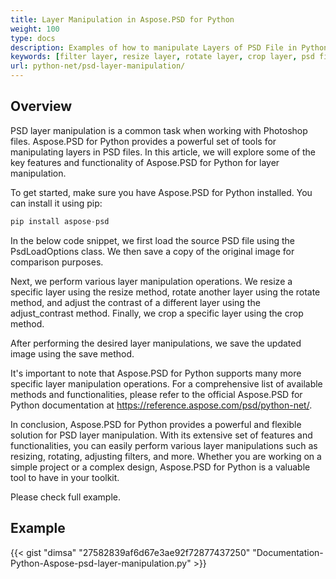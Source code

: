 ```yaml
---
title: Layer Manipulation in Aspose.PSD for Python
weight: 100
type: docs
description: Examples of how to manipulate Layers of PSD File in Python
keywords: [filter layer, resize layer, rotate layer, crop layer, psd filters, layer manipulation, update layer, psd api, python, code sample]
url: python-net/psd-layer-manipulation/
---
```


## **Overview**

PSD layer manipulation is a common task when working with Photoshop files. Aspose.PSD for Python provides a powerful set of tools for manipulating layers in PSD files. In this article, we will explore some of the key features and functionality of Aspose.PSD for Python for layer manipulation.

To get started, make sure you have Aspose.PSD for Python installed. You can install it using pip:

```python
pip install aspose-psd
```

In the below code snippet, we first load the source PSD file using the PsdLoadOptions class. We then save a copy of the original image for comparison purposes.

Next, we perform various layer manipulation operations. We resize a specific layer using the resize method, rotate another layer using the rotate method, and adjust the contrast of a different layer using the adjust_contrast method. Finally, we crop a specific layer using the crop method.

After performing the desired layer manipulations, we save the updated image using the save method.

It's important to note that Aspose.PSD for Python supports many more specific layer manipulation operations. For a comprehensive list of available methods and functionalities, please refer to the official Aspose.PSD for Python documentation at https://reference.aspose.com/psd/python-net/.

In conclusion, Aspose.PSD for Python provides a powerful and flexible solution for PSD layer manipulation. With its extensive set of features and functionalities, you can easily perform various layer manipulations such as resizing, rotating, adjusting filters, and more. Whether you are working on a simple project or a complex design, Aspose.PSD for Python is a valuable tool to have in your toolkit.

Please check full example.

## **Example**
{{< gist "dimsa" "27582839af6d67e3ae92f72877437250" "Documentation-Python-Aspose-psd-layer-manipulation.py" >}}